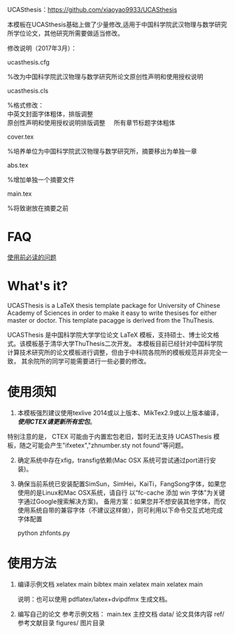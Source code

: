 UCASthesis：https://github.com/xiaoyao9933/UCASthesis

本模板在UCASthesis基础上做了少量修改,适用于中国科学院武汉物理与数学研究所学位论文，其他研究所需要做适当修改。

修改说明（2017年3月）：

ucasthesis.cfg

%改为中国科学院武汉物理与数学研究所论文原创性声明和使用授权说明

ucasthesis.cls

%格式修改：
    
    中英文封面字体粗体，排版调整
    
    原创性声明和使用授权说明排版调整
    
    所有章节标题字体粗体
    
cover.tex

%培养单位为中国科学院武汉物理与数学研究所，摘要移出为单独一章

abs.tex

%增加单独一个摘要文件

main.tex

%将致谢放在摘要之前


FAQ
===
[使用前必读的问题](https://github.com/xiaoyao9933/UCASthesis/wiki)

What's it?
==========

UCASThesis is a LaTeX thesis template package for University of Chinese Academy of Sciences in order to
make it easy to write thesises for either master or doctor. This template pacagge is derived from the 
ThuThesis.

UCASThesis 是中国科学院大学学位论文 LaTeX 模板，支持硕士、博士论文格式。该模板基于清华大学ThuThesis二次开发。
本模板目前已经针对中国科学院计算技术研究所的论文模板进行调整，但由于中科院各院所的模板规范并非完全一致，
其余院所的同学可能需要进行一些必要的修改。


使用须知
========

1. 本模板强烈建议使用texlive 2014或以上版本、MikTex2.9或以上版本编译，***使用CTEX请更新所有宏包***。
  
  特别注意的是， CTEX 可能由于内置宏包老旧，暂时无法支持 UCASThesis 模板，随之可能会产生"ifxetex","zhnumber.sty not found"等问题。

2. 确定系统中存在xfig，transfig依赖(Mac OSX 系统可尝试通过port进行安装)。

3. 确保当前系统已安装配置SimSun，SimHei，KaiTi，FangSong字体，如果您使用的是Linux和Mac OSX系统，请自行
以“fc-cache 添加 win 字体”为关键字通过Google搜索解决方案)。
备用方案：如果您并不想安装其他字体，而仅使用系统自带的兼容字体（不建议这样做），则可利用以下命令交互式地完成字体配置

    python zhfonts.py

使用方法
========
1. 编译示例文档
   xelatex main
   bibtex main
   xelatex main
   xelatex main

   说明：也可以使用 pdflatex/latex+dvipdfmx 生成文档。

2. 编写自己的论文
   参考示例文档：
     main.tex   主控文档
     data/      论文具体内容
     ref/       参考文献目录
     figures/   图片目录
 
